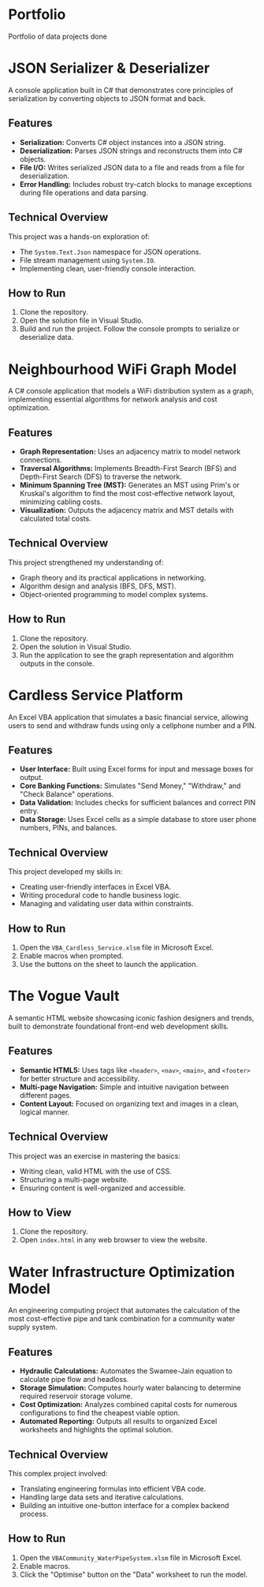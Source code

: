 # Portfolio
Portfolio of data projects done
# JSON Serializer & Deserializer

A console application built in C# that demonstrates core principles of serialization by converting objects to JSON format and back.

## Features
- **Serialization:** Converts C# object instances into a JSON string.
- **Deserialization:** Parses JSON strings and reconstructs them into C# objects.
- **File I/O:** Writes serialized JSON data to a file and reads from a file for deserialization.
- **Error Handling:** Includes robust try-catch blocks to manage exceptions during file operations and data parsing.

## Technical Overview
This project was a hands-on exploration of:
- The `System.Text.Json` namespace for JSON operations.
- File stream management using `System.IO`.
- Implementing clean, user-friendly console interaction.

## How to Run
1. Clone the repository.
2. Open the solution file in Visual Studio.
3. Build and run the project. Follow the console prompts to serialize or deserialize data.

# Neighbourhood WiFi Graph Model

A C# console application that models a WiFi distribution system as a graph, implementing essential algorithms for network analysis and cost optimization.

## Features
- **Graph Representation:** Uses an adjacency matrix to model network connections.
- **Traversal Algorithms:** Implements Breadth-First Search (BFS) and Depth-First Search (DFS) to traverse the network.
- **Minimum Spanning Tree (MST):** Generates an MST using Prim's or Kruskal's algorithm to find the most cost-effective network layout, minimizing cabling costs.
- **Visualization:** Outputs the adjacency matrix and MST details with calculated total costs.

## Technical Overview
This project strengthened my understanding of:
- Graph theory and its practical applications in networking.
- Algorithm design and analysis (BFS, DFS, MST).
- Object-oriented programming to model complex systems.

## How to Run
1. Clone the repository.
2. Open the solution in Visual Studio.
3. Run the application to see the graph representation and algorithm outputs in the console.

# Cardless Service Platform

An Excel VBA application that simulates a basic financial service, allowing users to send and withdraw funds using only a cellphone number and a PIN.

## Features
- **User Interface:** Built using Excel forms for input and message boxes for output.
- **Core Banking Functions:** Simulates "Send Money," "Withdraw," and "Check Balance" operations.
- **Data Validation:** Includes checks for sufficient balances and correct PIN entry.
- **Data Storage:** Uses Excel cells as a simple database to store user phone numbers, PINs, and balances.

## Technical Overview
This project developed my skills in:
- Creating user-friendly interfaces in Excel VBA.
- Writing procedural code to handle business logic.
- Managing and validating user data within constraints.

## How to Run
1. Open the `VBA_Cardless_Service.xlsm` file in Microsoft Excel.
2. Enable macros when prompted.
3. Use the buttons on the sheet to launch the application.

# The Vogue Vault

A semantic HTML website showcasing iconic fashion designers and trends, built to demonstrate foundational front-end web development skills.

## Features
- **Semantic HTML5:** Uses tags like `<header>`, `<nav>`, `<main>`, and `<footer>` for better structure and accessibility.
- **Multi-page Navigation:** Simple and intuitive navigation between different pages.
- **Content Layout:** Focused on organizing text and images in a clean, logical manner.

## Technical Overview
This project was an exercise in mastering the basics:
- Writing clean, valid HTML with the use of CSS.
- Structuring a multi-page website.
- Ensuring content is well-organized and accessible.

## How to View
1. Clone the repository.
2. Open `index.html` in any web browser to view the website.

# Water Infrastructure Optimization Model

An engineering computing project that automates the calculation of the most cost-effective pipe and tank combination for a community water supply system.

## Features
- **Hydraulic Calculations:** Automates the Swamee-Jain equation to calculate pipe flow and headloss.
- **Storage Simulation:** Computes hourly water balancing to determine required reservoir storage volume.
- **Cost Optimization:** Analyzes combined capital costs for numerous configurations to find the cheapest viable option.
- **Automated Reporting:** Outputs all results to organized Excel worksheets and highlights the optimal solution.

## Technical Overview
This complex project involved:
- Translating engineering formulas into efficient VBA code.
- Handling large data sets and iterative calculations.
- Building an intuitive one-button interface for a complex backend process.

## How to Run
1. Open the `VBACommunity_WaterPipeSystem.xlsm` file in Microsoft Excel.
2. Enable macros.
3. Click the "Optimise" button on the "Data" worksheet to run the model.
